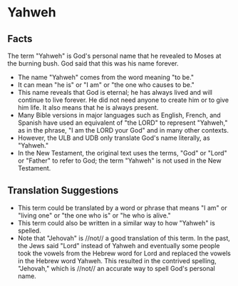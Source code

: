 # Yahweh

## Facts

The term "Yahweh" is God's personal name that he revealed to Moses at the burning bush. God said that this was his name forever.

* The name "Yahweh" comes from the word meaning "to be."
* It can mean "he is" or "I am" or "the one who causes to be."
* This name reveals that God is eternal; he has always lived and will continue to live forever. He did not need anyone to create him or to give him life. It also means that he is always present.
* Many Bible versions in major languages such as English, French, and Spanish have used an equivalent of "the LORD" to represent "Yahweh," as in the phrase, "I am the LORD your God" and in many other contexts.
* However, the ULB and UDB only translate God's name literally, as "Yahweh."
* In the New Testament, the original text uses the terms, "God" or "Lord" or "Father" to refer to God; the term "Yahweh" is not used in the New Testament.


## Translation Suggestions



* This term could be translated by a word or phrase that means "I am" or "living one" or "the one who is" or "he who is alive."
* This term could also be written in a similar way to how "Yahweh" is spelled.
* Note that "Jehovah" is //not// a good translation of this term. In the past, the Jews said "Lord" instead of Yahweh and eventually some people took the vowels from the Hebrew word for Lord and replaced the vowels in the Hebrew word Yahweh. This resulted in the contrived spelling, "Jehovah," which is //not// an accurate way to spell God's personal name.
